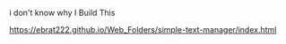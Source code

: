 i don't know why I Build This

https://ebrat222.github.io/Web_Folders/simple-text-manager/index.html

